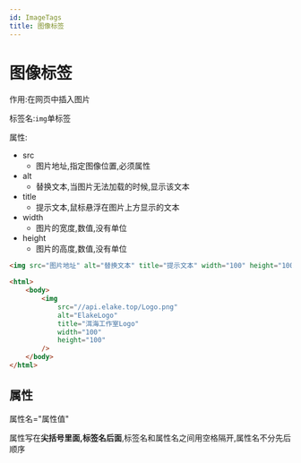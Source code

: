 ```yaml
---
id: ImageTags
title: 图像标签
---
```


# 图像标签

作用:在网页中插入图片

标签名:`img`单标签

属性:

-   src
    -   图片地址,指定图像位置,必须属性
-   alt
    -   替换文本,当图片无法加载的时候,显示该文本
-   title
    -   提示文本,鼠标悬浮在图片上方显示的文本
-   width
    -   图片的宽度,数值,没有单位
-   height
    -   图片的高度,数值,没有单位

```html showLineNumbers
<img src="图片地址" alt="替换文本" title="提示文本" width="100" height="100" />
```

```html showLineNumbers live
<html>
    <body>
        <img
            src="//api.elake.top/Logo.png"
            alt="ElakeLogo"
            title="洱海工作室Logo"
            width="100"
            height="100"
        />
    </body>
</html>
```

## 属性

属性名="属性值"

属性写在**尖括号里面,标签名后面**,标签名和属性名之间用空格隔开,属性名不分先后顺序
